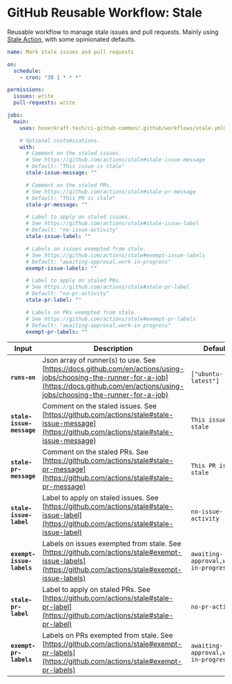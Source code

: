 <!-- start branding -->
<!-- end branding -->
<!-- start title -->

# GitHub Reusable Workflow: Stale

<!-- end title -->
<!-- start badges -->
<!-- end badges -->
<!-- start description -->

Reusable workflow to manage stale issues and pull requests.
Mainly using [Stale Action](https://github.com/actions/stale), with some opinionated defaults.

<!-- end description -->
<!-- start contents -->
<!-- end contents -->
<!-- start usage -->

```yaml
name: Mark stale issues and pull requests

on:
  schedule:
    - cron: "30 1 * * *"

permissions:
  issues: write
  pull-requests: write

jobs:
  main:
    uses: hoverkraft-tech/ci-github-common/.github/workflows/stale.yml@0.13.3

    # Optional customizations.
    with:
      # Comment on the staled issues.
      # See https://github.com/actions/stale#stale-issue-message
      # Default: "This issue is stale"
      stale-issue-message: ""

      # Comment on the staled PRs.
      # See https://github.com/actions/stale#stale-pr-message
      # Default: "This PR is stale"
      stale-pr-message: ""

      # Label to apply on staled issues.
      # See https://github.com/actions/stale#stale-issue-label
      # Default: "no-issue-activity"
      stale-issue-label: ""

      # Labels on issues exempted from stale.
      # See https://github.com/actions/stale#exempt-issue-labels
      # Default: "awaiting-approval,work-in-progress"
      exempt-issue-labels: ""

      # Label to apply on staled PRs.
      # See https://github.com/actions/stale#stale-pr-label
      # Default: "no-pr-activity"
      stale-pr-label: ""

      # Labels on PRs exempted from stale.
      # See https://github.com/actions/stale#exempt-pr-labels
      # Default: "awaiting-approval,work-in-progress"
      exempt-pr-labels: ""
```

<!-- end usage -->
<!-- start inputs -->

| **Input**                            | **Description**                                                                                                                                                                                | **Default**                                     | **Required** |
| ------------------------------------ | ---------------------------------------------------------------------------------------------------------------------------------------------------------------------------------------------- | ----------------------------------------------- | ------------ |
| **<code>runs-on</code>**             | Json array of runner(s) to use. See [https://docs.github.com/en/actions/using-jobs/choosing-the-runner-for-a-job](https://docs.github.com/en/actions/using-jobs/choosing-the-runner-for-a-job) | <code>["ubuntu-latest"]</code>                  | **false**    |
| **<code>stale-issue-message</code>** | Comment on the staled issues. See [https://github.com/actions/stale#stale-issue-message](https://github.com/actions/stale#stale-issue-message)                                                 | <code>This issue is stale</code>                | **false**    |
| **<code>stale-pr-message</code>**    | Comment on the staled PRs. See [https://github.com/actions/stale#stale-pr-message](https://github.com/actions/stale#stale-pr-message)                                                          | <code>This PR is stale</code>                   | **false**    |
| **<code>stale-issue-label</code>**   | Label to apply on staled issues. See [https://github.com/actions/stale#stale-issue-label](https://github.com/actions/stale#stale-issue-label)                                                  | <code>no-issue-activity</code>                  | **false**    |
| **<code>exempt-issue-labels</code>** | Labels on issues exempted from stale. See [https://github.com/actions/stale#exempt-issue-labels](https://github.com/actions/stale#exempt-issue-labels)                                         | <code>awaiting-approval,work-in-progress</code> | **false**    |
| **<code>stale-pr-label</code>**      | Label to apply on staled PRs. See [https://github.com/actions/stale#stale-pr-label](https://github.com/actions/stale#stale-pr-label)                                                           | <code>no-pr-activity</code>                     | **false**    |
| **<code>exempt-pr-labels</code>**    | Labels on PRs exempted from stale. See [https://github.com/actions/stale#exempt-pr-labels](https://github.com/actions/stale#exempt-pr-labels)                                                  | <code>awaiting-approval,work-in-progress</code> | **false**    |

<!-- end inputs -->
<!-- start outputs -->
<!-- end outputs -->
<!-- start [.github/ghadocs/examples/] -->
<!-- end [.github/ghadocs/examples/] -->
